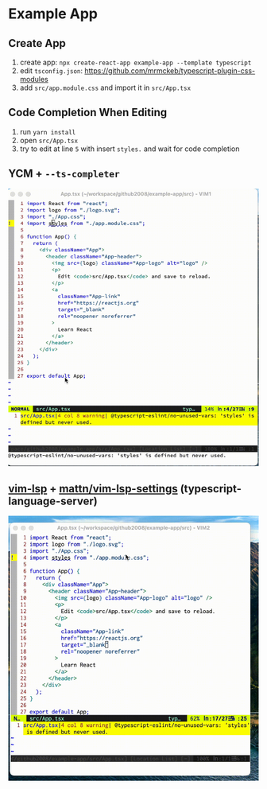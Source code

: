 # Example App

## Create App

1. create app: `npx create-react-app example-app --template typescript`
1. edit `tsconfig.json`: https://github.com/mrmckeb/typescript-plugin-css-modules
1. add `src/app.module.css` and import it in `src/App.tsx`

## Code Completion When Editing

1.  run `yarn install`
1.  open `src/App.tsx`
1.  try to edit at line `5` with insert `styles.` and wait for code completion

## YCM + `--ts-completer`

![ycm](./ycm.gif)

## [vim-lsp](https://github.com/prabirshrestha/vim-lsp) + [mattn/vim-lsp-settings](https://github.com/mattn/vim-lsp-settings) (typescript-language-server)

![lsp](./lsp.gif)
